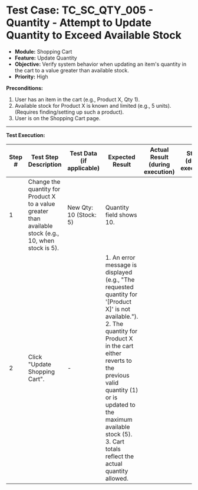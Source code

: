 # Test Case: TC_SC_QTY_005 - Quantity - Attempt to Update Quantity to Exceed Available Stock

* **Module:** Shopping Cart
* **Feature:** Update Quantity
* **Objective:** Verify system behavior when updating an item's quantity in the cart to a value greater than available stock.
* **Priority:** High

**Preconditions:**
1.  User has an item in the cart (e.g., Product X, Qty 1).
2.  Available stock for Product X is known and limited (e.g., 5 units). (Requires finding/setting up such a product).
3.  User is on the Shopping Cart page.

---
**Test Execution:**

| Step # | Test Step Description                                                                 | Test Data (if applicable)                     | Expected Result                                                                                                                               | Actual Result (during execution) | Status (during execution) | Notes (during execution) |
|--------|---------------------------------------------------------------------------------------|-----------------------------------------------|-----------------------------------------------------------------------------------------------------------------------------------------------|----------------------------------|---------------------------|--------------------------|
| 1      | Change the quantity for Product X to a value greater than available stock (e.g., 10, when stock is 5). | New Qty: 10 (Stock: 5)                      | Quantity field shows 10.                                                                                                                      |                                  |                           |                          |
| 2      | Click "Update Shopping Cart".                                                         | -                                             | 1. An error message is displayed (e.g., "The requested quantity for '[Product X]' is not available."). <br> 2. The quantity for Product X in the cart either reverts to the previous valid quantity (1) or is updated to the maximum available stock (5). <br> 3. Cart totals reflect the actual quantity allowed. |                                  |                           |                          |
